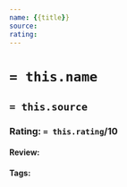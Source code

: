 ```yaml
---
name: {{title}}
source: 
rating:
---
```

# `= this.name`
## `= this.source`
### Rating: `= this.rating`/10

#### Review:

#### Tags: